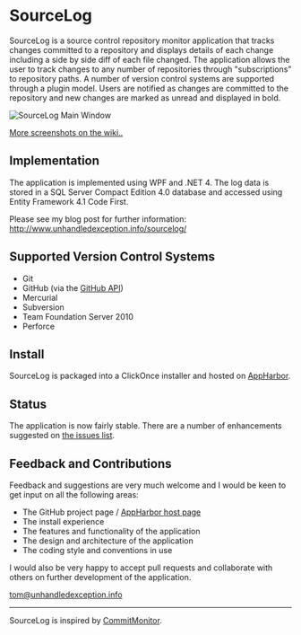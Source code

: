 SourceLog
=========

SourceLog is a source control repository monitor application that tracks changes committed to a repository and displays details of each change including a side by side diff of each file changed.  The application allows the user to track changes to any number of repositories through "subscriptions" to repository paths. A number of version control systems are supported through a plugin model. Users are notified as changes are committed to the repository and new changes are marked as unread and displayed in bold.

![SourceLog Main Window](https://raw.github.com/tomhunter-gh/SourceLog/97a3d47b28e95963cdd332e67c1e2e28a0002e99/Documentation/Images/MainWindow.png "SourceLog Main Window")

[More screenshots on the wiki..](https://github.com/tomhunter-gh/SourceLog/wiki/SourceLog-Screenshots)

Implementation
--------------

The application is implemented using WPF and .NET 4. The log data is stored in a SQL Server Compact Edition 4.0 database and accessed using Entity Framework 4.1 Code First.

Please see my blog post for further information: http://www.unhandledexception.info/sourcelog/

Supported Version Control Systems
---------------------------------

+ Git
+ GitHub (via the [GitHub API](http://developer.github.com/v3/))
+ Mercurial
+ Subversion
+ Team Foundation Server 2010
+ Perforce

Install
-------

SourceLog is packaged into a ClickOnce installer and hosted on [AppHarbor](https://sourcelog.apphb.com/).

Status
------

The application is now fairly stable.  There are a number of enhancements suggested on [the issues list](https://github.com/tomhunter-gh/SourceLog/issues?state=open).

Feedback and Contributions
--------

Feedback and suggestions are very much welcome and I would be keen to get input on all the following areas:

+ The GitHub project page / [AppHarbor host page](http://sourcelog.apphb.com/)
+ The install experience
+ The features and functionality of the application
+ The design and architecture of the application
+ The coding style and conventions in use

I would also be very happy to accept pull requests and collaborate with others on further development of the application.

tom@unhandledexception.info

- - -

SourceLog is inspired by [CommitMonitor](http://tools.tortoisesvn.net/CommitMonitor.html).
